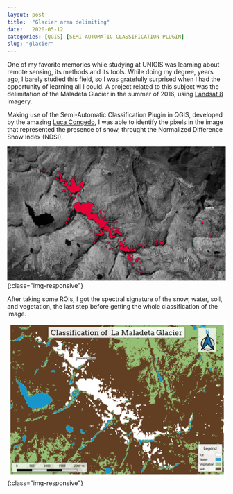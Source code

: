 ```yaml
---
layout: post
title:  "Glacier area delimiting"
date:   2020-05-12 
categories: [QGIS] [SEMI-AUTOMATIC CLASSIFICATION PLUGIN]
slug: "glacier"
---
```

One of my favorite memories while studying at UNIGIS was learning about remote sensing, its methods and its tools. While doing my degree, years ago, I barely studied this field, so I was gratefully surprised when I had the opportunity of learning all I could. A project related to this subject was the delimitation of the Maladeta Glacier in the summer of 2016, using [Landsat 8] imagery.

Making use of the Semi-Automatic Classification Plugin in QGIS, developed by the amazing [Luca Congedo],  I was able to identify the pixels in the image that represented the presence of snow, throught the Normalized Difference Snow Index (NDSI).

![NDSI](/static/projects/glaciar1.png){:class="img-responsive"}
 
After taking some ROIs, I got the spectral signature of the snow, water, soil, and vegetation, the last step before getting the whole classification of the image.

![Classification](/static/projects/p3.png){:class="img-responsive"}

[Landsat 8]: https://earthexplorer.usgs.gov/
[Luca Congedo]: https://fromgistors.blogspot.com/p/semi-automatic-classification-plugin.html


